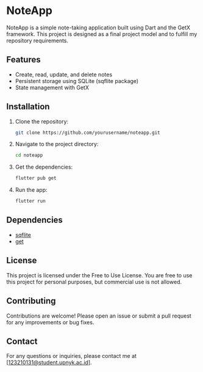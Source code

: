 # NoteApp

NoteApp is a simple note-taking application built using Dart and the GetX framework. This project is designed as a final project model and to fulfill my repository requirements.

## Features

- Create, read, update, and delete notes
- Persistent storage using SQLite (sqflite package)
- State management with GetX

## Installation

1. Clone the repository:
    ```sh
    git clone https://github.com/yourusername/noteapp.git
    ```
2. Navigate to the project directory:
    ```sh
    cd noteapp
    ```
3. Get the dependencies:
    ```sh
    flutter pub get
    ```
4. Run the app:
    ```sh
    flutter run
    ```

## Dependencies

- [sqflite](https://pub.dev/packages/sqflite)
- [get](https://pub.dev/packages/get)

## License

This project is licensed under the Free to Use License. You are free to use this project for personal purposes, but commercial use is not allowed.

## Contributing

Contributions are welcome! Please open an issue or submit a pull request for any improvements or bug fixes.

## Contact

For any questions or inquiries, please contact me at [123210131@student.upnyk.ac.id].
